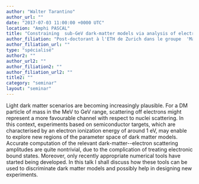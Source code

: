 ```yaml
---
author: "Walter Tarantino"
author_url: ""
date: "2017-07-03 11:00:00 +0000 UTC"
location: "Amphi PASCAL"
title: "Constraining  sub-GeV dark-matter models via analysis of electronic response of semiconductor targets"
author_filiation: "Post-doctorant à l'ETH de Zurich dans le groupe  'Materials Theory'"
author_filiation_url: ""
type: "spécialisé"
author2: ""
author_url2: ""
author_filiation2: ""
author_filiation_url2: ""
title2: ""
category: "seminar" 
layout: "seminar"
---
```

Light dark matter scenarios are becoming increasingly plausible. For a DM particle of mass in the MeV to GeV range, scattering off electrons might represent a more favourable channel with respect to nuclei scattering. In this context, experiments based on semiconductor targets, which are characterised by an electron ionization energy of around 1 eV, may enable to explore new regions of the parameter space of dark matter models. Accurate computation of the relevant dark-matter--electron scattering amplitudes are quite nontrivial, due to the complication of treating electronic bound states. Moreover, only recently appropriate numerical tools have started being developed. In this talk I shall discuss how these tools can be used to discriminate dark matter models and possibly help in designing new experiments.
